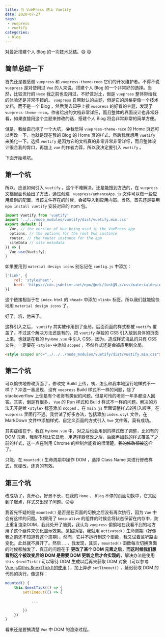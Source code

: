 ```yaml
---
title: 当 VuePress 遇上 Vuetify
date: 2020-07-27
tags:
 - vuepress
 - vuetify
categories: 
 - blog
---
```


对最近搭建个人 Blog 的一次技术总结。:yum: :yum:

<!-- more -->

## 简单总结一下

首先还是要感谢 `vuepress` 和 `vuepress-theme-reco` 它们的开发维护者。不得不说 `vuepress` 是对使用过 `Vue` 的人来说，搭建个人 Blog 的一个非常好的选择。当然，比较流行的 `Hexo` 我之前也没用过，不好做对比，但是 `vuepress` 整体带给我的体验还是非常不错的。 `vuepress` 自带默认的主题，但是它的风格更像一个技术文档，而不是一个 Blog ，然后我去知乎上搜 `vuepress` 的好看的主题，发现了 `vuepress-theme-reco`。作者给出的文档非常详细，而且整体的界面设计也非常好看，如果直接用这个主题来修改的话，搭建个人 Blog 将会非常非常的简单方便。

但是，我给自己挖了一个大坑，:sob:我觉得 `vuepress-theme-reco` 的 Home 页还可以再改一下，也就是现在我的 Blog 的 Home 页的样式，然后我就想用 `vuetify` 来美化一下。选择 `vuetify` 是因为它的文档真的非常非常非常详细，而且整体设计很合我的胃口，再加上 `vue` 的作者力荐，所以我决定要引入 `vuetify` 。

下面开始填坑。

## 第一个坑

所以，应该如何引入 `vuetify` 。这个不难解决，还是能搜到方法的，在 `vuepress` 文档里面也给出了方法，通过创建 `.vuepress/enhanceApp.js` 文件可以做一些应用级别的配置，当该文件存在的时候，会被导入到应用内部。当然，首先还是要用 `npm install vuetify` 安装对应的 npm 包。

```js
import Vuetify from 'vuetify'
import '../../node_modules/vuetify/dist/vuetify.min.css'
export default ({
  Vue, // the version of Vue being used in the VuePress app
  options, // the options for the root Vue instance
  router, // the router instance for the app
  siteData // site metadata
}) => {
  Vue.use(Vuetify);
}
```
如果要用到 `material design icons` 别忘记在 `config.js` 中添加：

```js
['link', {
    rel: 'stylesheet',
    href: 'https://cdn.jsdelivr.net/npm/@mdi/font@5.x/css/materialdesignicons.min.css'
}]
```
这个链接相当于在 `index.html` 的 `<head>` 中添加 `<link>` 标签。所以我们就能愉快地用 `material design icons` 了。

好了，坑，他来了。

这样引入之后， `vuetify` 其实被作用到了全局，后面页面的样式都被 `vuetify` 覆盖了。不过这个解决方法还是有的，把 `vuetify` 单独的 CSS 引入放到具体的页面上来，也就是在我的 `MyHome.vue` 中引入 CSS，因为，造成样式混乱的只有 CSS 文件。一定要在 `<style>` 中添加 `scoped` ，不然样式还是会被应用到全局。

```html
<style scoped src="../../../node_modules/vuetify/dist/vuetify.min.css"></style>
```

## 第二个坑

可以愉快地修改页面了，修改完 Build 上传，咦，怎么和我本地运行地样式不一样？？冲浪一番发现，没有 `vuepress` Build 样式不一样的问题，除了 stackoverflow 上倒是有个老哥有类似的问题，但是可怜的老哥一年多都没人回答。其实，倒是有很多， `Vue` 的 Run 样式和 Build 样式不一样的问题，解决的方法无非是给 `<style>` 标签添加 `scoped` 、在 `main.js` 里面调整样式的引入顺序，在 `vuepress` 里面行不通。我尝试了好多办法，包括添加 `index.styl` 文件，在 MarkDown 文件中添加样式、自定义页面的方式引入 `Vue` 文件等，莫有成功。

其实症结在于，我在 `MyHome.vue` 中，对之后也会用到的样式做了调整，比如有的 DOM 元素，我就不想让它显示，用选择器修改之后，后面再加载的样式覆盖了之前的样式，这一点在利用 Chrome 的控制台能看的很清楚，~~我的修改都被~~这样了。

只能，在 `mounted()` 生命周期中操作 DOM ，选择 Class Name 来进行修改样式，就硬改，还真的有效。

## 第三个坑

改成功了，真开心，好景不长，在我的 `Home` 、 `Blog` 不停的页面切换中，它又回到了起点，样式又出现了问题。:confounded::confounded:

我首先怀疑的是 `mounted()` 是否是在页面的切换之后没有再次执行，因为 `Vue` 中会有这样的问题。如果用了 `keep-alive` 的组件的时候会将状态保留在内存中，防止重复渲染DOM，我此处开了脑洞，我认为 `vuepress` 偷偷地在我看不到的地方用了这个组件来优化显示效果。见招拆招，我就用 `activated()` 生命周期（好像我之前还不知道有这个周期），然而，它并不运行到这个函数，我又试着监听路由变化，此处就不展开了。然后 ... ，我发现，其实，`mounted()` 函数每次切换页面的时候都触发了，真正的问题在于 **更改了某个 DOM 元素之后，而这时候我们想看到这个被改变后的 DOM 是需要 DOM 更新之后才会实现的**，解决办法是使用 `this.$nextTick()` 可以等待 DOM 生成以后再来获取 DOM 对象（可以参考 [Vue.js中this.$nextTick()的使用](https://www.cnblogs.com/jin-zhe/p/9985436.html) ），加上异步 `setTimeout()` ，延迟获取 DOM 的代码的执行。像这样：

```js
mounted() {
    this.$nextTick(() => {
        setTimeout(() => {

            ...
            
        })
    })
}
```

看来还是要搞清楚 `Vue` 中 DOM 的渲染过程。